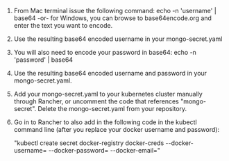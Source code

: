 1) From Mac terminal issue the following command:
    echo -n 'username' | base64
   -or- for Windows, you can browse to base64encode.org and enter the text you want to encode.
   
3) Use the resulting base64 encoded username in your mongo-secret.yaml

4) You will also need to encode your password in base64:
   echo -n 'password' | base64

5) Use the resulting base64 encoded username and password in your mongo-secret.yaml. 

6) Add your mongo-secret.yaml to your kubernetes cluster manually through Rancher, or uncomment the code that references "mongo-secret".  Delete the mongo-secret.yaml from your repository.

7) Go in to Rancher to also add in the following code in the kubectl command line (after you replace your docker username and password):

   "kubectl create secret docker-registry docker-creds --docker-username=<your-username> --docker-password=<your-password> --docker-email=<your-email>"


